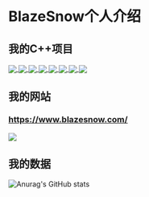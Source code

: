 # BlazeSnow个人介绍

## 我的C++项目

<a href="https://github.com/BlazeSnow/Tic-Tac-Toe">
  <img align="center" src="https://github-readme-stats.vercel.app/api/pin/?username=BlazeSnow&repo=Tic-Tac-Toe" />
</a>

<a href="https://github.com/BlazeSnow/Delete-characters-except-English">
  <img align="center" src="https://github-readme-stats.vercel.app/api/pin/?username=BlazeSnow&repo=Delete-characters-except-English" />
</a>

<a href="https://github.com/BlazeSnow/astar-pathfinding">
  <img align="center" src="https://github-readme-stats.vercel.app/api/pin/?username=BlazeSnow&repo=astar-pathfinding" />
</a>

<a href="https://github.com/BlazeSnow/solving-equations">
  <img align="center" src="https://github-readme-stats.vercel.app/api/pin/?username=BlazeSnow&repo=solving-equations" />
</a>

<a href="https://github.com/BlazeSnow/Custom-interchange-password">
  <img align="center" src="https://github-readme-stats.vercel.app/api/pin/?username=BlazeSnow&repo=Custom-interchange-password" />
</a>

<a href="https://github.com/BlazeSnow/24-point-calculation">
  <img align="center" src="https://github-readme-stats.vercel.app/api/pin/?username=BlazeSnow&repo=24-point-calculation" />
</a>

<a href="https://github.com/BlazeSnow/displacement-cipher">
  <img align="center" src="https://github-readme-stats.vercel.app/api/pin/?username=BlazeSnow&repo=displacement-cipher" />
</a>

<a href="https://github.com/BlazeSnow/three-point-password">
  <img align="center" src="https://github-readme-stats.vercel.app/api/pin/?username=BlazeSnow&repo=three-point-password" />
</a>

## 我的网站

### <https://www.blazesnow.com/>

<a href="https://github.com/BlazeSnow/blazesnow.github.io">
  <img align="center" src="https://github-readme-stats.vercel.app/api/pin/?username=BlazeSnow&repo=blazesnow.github.io" />
</a>

## 我的数据

![Anurag's GitHub stats](https://github-readme-stats.vercel.app/api?username=BlazeSnow&count_private=true&show_icons=true&locale=cn)